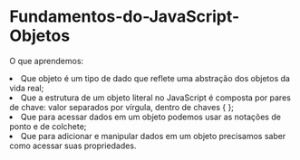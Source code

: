 # Fundamentos-do-JavaScript-Objetos

O que aprendemos:

<li>Que objeto é um tipo de dado que reflete uma abstração dos objetos da vida real;
<li>Que a estrutura de um objeto literal no JavaScript é composta por pares de chave: valor separados por vírgula, dentro de chaves { };
<li>Que para acessar dados em um objeto podemos usar as notações de ponto e de colchete;
<li>Que para adicionar e manipular dados em um objeto precisamos saber como acessar suas propriedades.
